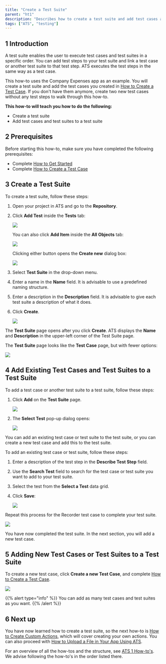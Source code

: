 ```yaml
---
title: "Create a Test Suite"
parent: "ht1"
description: "Describes how to create a test suite and add test cases and test suites to your test suite."
tags: ["ATS", "testing"]
---
```


## 1 Introduction

A test suite enables the user to execute test cases and test suites in a specific order. You can add test steps to your test suite and link a test case or another test suite to that test step. ATS executes the test steps in the same way as a test case.

This how-to uses the Company Expenses app as an example. You will create a test suite and add the test cases you created in [How to Create a Test Case](create-a-test-case). If you don't have them anymore, create two new test cases without any test steps to walk through this how-to. 

**This how-to will teach you how to do the following:**

* Create a test suite
* Add test cases and test suites to a test suite

## 2 Prerequisites

Before starting this how-to, make sure you have completed the following prerequisites:

* Complete [How to Get Started](getting-started)
* Complete [How to Create a Test Case](create-a-test-case)

## 3 Create a Test Suite

To create a test suite, follow these steps:

1.  Open your project in ATS and go to the **Repository**.
2.  Click **Add Test** inside the **Tests** tab:
    
    ![](attachments/create-a-test-suite/repository-add-test.png)

    You can also click **Add Item** inside the **All Objects** tab:
    
    ![](attachments/create-a-test-suite/repository-add-item.png)

    Clicking either button opens the **Create new** dialog box:
    
    ![](attachments/create-a-test-suite/repository-create-new.png)

3.  Select **Test Suite** in the drop-down menu.
4.  Enter a name in the **Name** field. It is advisable to use a predefined naming structure.
5.  Enter a description in the **Description** field. It is advisable to give each test suite a description of what it does.
6.  Click **Create**.
    
    ![](attachments/create-a-test-suite/repository-create-new-test-suite.png)

The **Test Suite** page opens after you click **Create**. ATS displays the **Name** and **Description** in the upper-left corner of the Test Suite page.

The **Test Suite** page looks like the **Test Case** page, but with fewer options:
    
![](attachments/create-a-test-suite/repository-test-suite-page.png)
    
## 4 Add Existing Test Cases and Test Suites to a Test Suite

To add a test case or another test suite to a test suite, follow these steps:

1.  Click **Add** on the **Test Suite** page.
    
    ![](attachments/create-a-test-suite/repository-test-suite-page-add.png)

2.  The **Select Test** pop-up dialog opens:
    
    ![](attachments/create-a-test-suite/repository-select-test.png)

You can add an existing test case or test suite to the test suite, or you can create a new test case and add this to the test suite.
  
To add an existing test case or test suite, follow these steps:

1.  Enter a description of the test step in the **Describe Test Step** field.
2.  Use the **Search Test** field to search for the test case or test suite you want to add to your test suite.
3.  Select the test from the **Select a Test** data grid. 
4.  Click **Save**:
    
    ![](attachments/create-a-test-suite/test-suite-page-select-test.png)

Repeat this process for the Recorder test case to complete your test suite.

![](attachments/create-a-test-suite/test-suite-page-complete.png)

You have now completed the test suite. In the next section, you will add a new test case.

## 5 Adding New Test Cases or Test Suites to a Test Suite

To create a new test case, click **Create a new Test Case**, and complete [How to Create a Test Case](create-a-test-case).
    
![](attachments/create-a-test-suite/test-suite-page-select-test-new.png)

{{% alert type="info" %}}
You can add as many test cases and test suites as you want. 
{{% /alert %}}

## 6 Next up

You have now learned how to create a test suite, so the next how-to is [How to Create Custom Actions](create-custom-actions), which will cover creating your own actions. You can also proceed with [How to Upload a File in Your App Using ATS](upload-file-using-ats-1).

For an overview of all the how-tos and the structure, see [ATS 1 How-to's](ht1). We advise following the how-to's in the order listed there.

